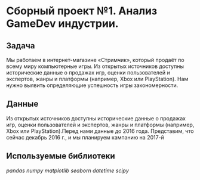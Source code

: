 # Сборный проект №1. Анализ GameDev индустрии.

## Задача
Мы работаем в интернет-магазине «Стримчик», который продаёт по всему миру компьютерные игры. Из открытых источников доступны исторические данные о продажах игр, оценки пользователей и экспертов, жанры и платформы (например, Xbox или PlayStation). Нам нужно выявить определяющие успешность игры закономерности. 

## Данные
Из открытых источников доступны исторические данные о продажах игр, оценки пользователей и экспертов, жанры и платформы (например, Xbox или PlayStation).Перед нами данные до 2016 года. Представим, что сейчас декабрь 2016 г., и мы планируем кампанию на 2017-й

## Используемые библиотеки
*pandas*
*numpy*
*matplotlib*
*seaborn*
*datetime*
*scipy*